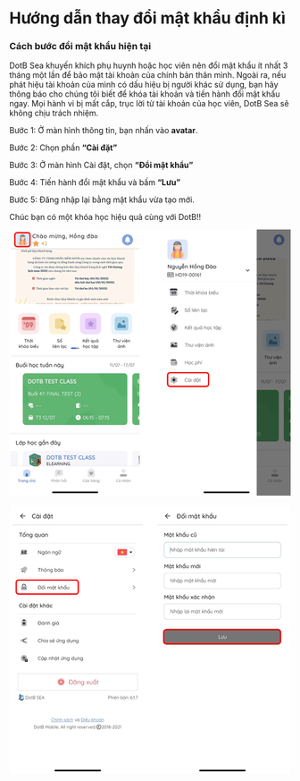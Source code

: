 # Hướng dẫn thay đổi mật khẩu định kì

### Cách bước đổi mật khẩu hiện tại

DotB Sea khuyến khích phụ huynh hoặc học viên nên đổi mật khẩu ít nhất 3 tháng một lần để bảo mật tài khoản của chính bản thân mình. Ngoài ra, nếu phát hiệu tài khoản của mình có dấu hiệu bị người khác sử dụng, bạn hãy thông báo cho chúng tôi biết để khóa tài khoản và tiến hành đổi mật khẩu ngay. Mọi hành vi bị mất cắp, trục lời từ tài khoản của học viên, DotB Sea sẽ không chịu trách nhiệm.

Bước 1: Ở màn hình thông tin, bạn nhấn vào **avatar**.

Bước 2: Chọn phần **“Cài đặt”**

Bước 3: Ở màn hình Cài đặt, chọn **“Đổi mật khẩu”**

Bước 4: Tiến hành đổi mật khẩu và bấm **“Lưu”**

Bước 5: Đăng nhập lại bằng mật khẩu vừa tạo mới.

Chúc bạn có một khóa học hiệu quả cùng với DotB!!

![](<../../.gitbook/assets/image (109) (1).png>)

![](<../../.gitbook/assets/image (110).png>)
